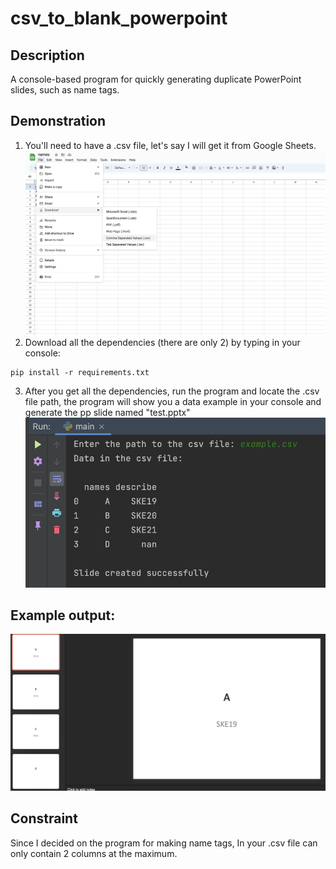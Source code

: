 # csv_to_blank_powerpoint

## Description
A console-based program for quickly generating duplicate PowerPoint slides, such as name tags.

## Demonstration
1) You'll need to have a .csv file, let's say I will get it from Google Sheets.
![sheet](readme_pics/sheet.jpeg)
2) Download all the dependencies (there are only 2) by typing in your console:

```
pip install -r requirements.txt
```

3) After you get all the dependencies, run the program and locate the .csv file path, the program will show you a data example in your console and generate the pp slide named "test.pptx"
![cm](readme_pics/cm.jpeg)

## Example output:
![pp](readme_pics/pp.jpeg)

## Constraint
Since I decided on the program for making name tags, In your .csv file can only contain 2 columns at the maximum.
